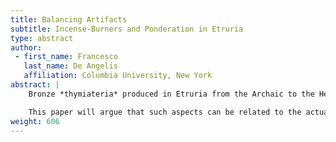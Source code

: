 ```yaml
---
title: Balancing Artifacts
subtitle: Incense-Burners and Ponderation in Etruria
type: abstract
author:
 - first_name: Francesco
   last_name: De Angelis
   affiliation: Columbia University, New York
abstract: |
    Bronze *thymiateria* produced in Etruria from the Archaic to the Hellenistic age often include in their shapes components that make more or less explicit reference to specific properties of the artifacts themselves. These components can be abstract (e.g., series of superimposed discoid and lenticular elements) or figural (typically, human figures that support the stem of the *thymiaterion*; but also animals and isolated limbs such as legs). In both cases, they appear to underscore the aspects of gravity, lightness, and equilibrium.

    This paper will argue that such aspects can be related to the actual functions of the incense-burners. They thereby serve as self-conscious visual commentaries on the perceived nature of these implements. At the same time, their analysis can also shed light on the multifaceted ways in which Greek ponderation was received and understood in Etruria.
weight: 606
---
```

